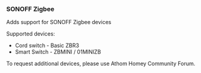 ### SONOFF Zigbee
Adds support for SONOFF Zigbee devices

Supported devices:
- Cord switch - Basic ZBR3
- Smart Switch - ZBMINI / 01MINIZB

To request additional devices, please use Athom Homey Community Forum.